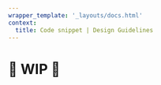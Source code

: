```yaml
---
wrapper_template: '_layouts/docs.html'
context:
  title: Code snippet | Design Guidelines
---
```


# 🚧 WIP 🚧
